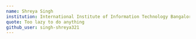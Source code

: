 ```yaml
---
name: Shreya Singh
institution: International Institute of Information Technology Bangalore
quote: Too lazy to do anything 
github_user: singh-shreya321
---
```

